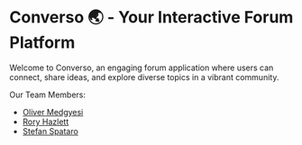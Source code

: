 # Converso 🌏 - Your Interactive Forum Platform

Welcome to Converso, an engaging forum application where users can connect, share ideas, and explore diverse topics in a vibrant community.

Our Team Members:

- [Oliver Medgyesi](https://github.com/olivernicholass)
- [Rory Hazlett](https://github.com/RoryHazlett)
- [Stefan Spataro](https://github.com/Stefans217)

